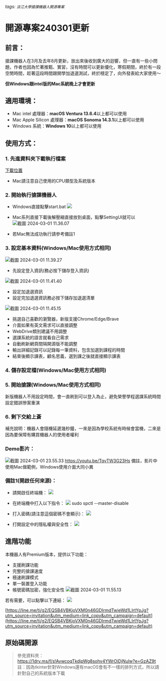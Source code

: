 ###### tags: `淡江大學搶課機器人開源專案`
# 開源專案240301更新
## 前言：
搶課機器人在3月及去年8月更新，放出來後收到廣大的迴響，但一直有一些小問題，作者也因為忙著推甄、實習，沒有時間可以更新優化，寒假期間，終於有一段空閒時間，趁著這段時間跟開學加退選測試，終於穩定了，向外發表給大家使用～

**但Windows跟intel版的Mac系統晚上才會更新**

## 適用環境：
* Mac intel 處理器：**macOS Ventura 13.6.4**以上都可以使用
* Mac Apple Silicon 處理器：**macOS Sonoma 14.3.1**以上都可以使用
* Windows 系統：**Windows 10**以上都可以使用


## 使用方式：
### 1. 先進資料夾下載執行檔案
[下載位置](https://1drv.ms/f/s!AvwcoqTkdjpWg8sohv4YWrOiDjNulw?e=GzAZ9t)
* Mac請注意自己使用的CPU類型及系統版本


### 2. 開始執行搶課機器人
* Windows直接點擊start.bat
![](https://i.imgur.com/EaUWGCb.jpg)

* Mac系列直接下載後解壓縮直接放到桌面，點擊SettingUI就可以
![截圖 2024-03-01 11.36.07](https://hackmd.io/_uploads/rkdVp6Rh6.png)
* 若Mac無法成功執行請參考備註1


### 3. 設定基本資料(Windows/Mac使用方式相同)
![截圖 2024-03-01 11.39.27](https://hackmd.io/_uploads/HypeR6C36.png)
* 先設定登入資訊(務必按下儲存登入資訊)

![截圖 2024-03-01 11.41.40](https://hackmd.io/_uploads/BylKCaAna.png)
* 設定加退選資訊
* 設定完加退選資訊務必按下儲存加退選清單

![截圖 2024-03-01 11.45.15](https://hackmd.io/_uploads/S15L1CA36.png)
* 挑選自己喜歡的瀏覽器，新版支援Chrome/Edge/Brave
* 介面如果有英文需求可以直接調整
* WebDrive類別建議不用調整
* 選課系統的語言就看自己需求
* 自動刷新網頁間隔開源版不能調整
* 輸出詳細記錄可以記錄每一筆資料，包含加選到課程的時間
* 結束後顯示課表，顧名思義，選到課之後就直接顯示課表

### 4. 儲存設定檔(Windows/Mac使用方式相同)
### 5. 開始搶課(Windows/Mac使用方式相同)
新版機器人不用設定時間，會一直刷到可以登入為止，避免榮譽學程選課系統時間設定錯誤慘案重演

### 6. 剩下交給上蒼
補充說明：機器人會隨機延遲幾秒鐘，一來是因為學校系統有時候會當機，二來是因為要保障有購買機器人的使用者權利

### Demo影片：

![截圖 2024-03-01 23.55.33](https://hackmd.io/_uploads/ryvRcu1Ta.jpg)
https://youtu.be/TqvTW3G23Hs
備註，影片中使用Mac做範例，Windows使用介面大同小異

### 備註1(開啟任何來源)：
* 請開啟任終端機：
![](https://i.imgur.com/jJsZZBc.png)

* 在終端機中打入以下指令：
![](https://i.imgur.com/Qbtf4bJ.png)
sudo spctl --master-disable

* 打入密碼(請注意這個密碼不會顯示)：
![](https://i.imgur.com/GOy8pHy.png)

* 打開設定中的隱私權與安全性：
![](https://i.imgur.com/HiaNSls.png)

## 進階功能
本機器人有Premium版本，提供以下功能：
* 支援刷課功能
* 完整的搶課速度
* 極速刷課模式
* 單一裝置登入功能
* 帳號密碼加密，強化安全性
![截圖 2024-03-01 11.55.13](https://hackmd.io/_uploads/Bk12ZCRha.png)

若有需要，可以點擊以下連結：
![](https://hackmd.io/_uploads/H1Xb_N3T3.jpg)

[https://line.me/ti/g2/EQSB4VBKjoVXM0n46GDIrmdTwieWd1LIrtYpJg?utm_source=invitation&utm_medium=link_copy&utm_campaign=default](https://line.me/ti/g2/EQSB4VBKjoVXM0n46GDIrmdTwieWd1LIrtYpJg?utm_source=invitation&utm_medium=link_copy&utm_campaign=default)

## 原始碼開源
> 參見資料夾：
> https://1drv.ms/f/s!AvwcoqTkdjpWg8sohv4YWrOiDjNulw?e=GzAZ9t
> 註：因為tkinter針對Windows還有macOS會有不一樣的排列方式，所以請針對自己的系統版本下載

